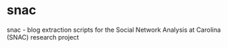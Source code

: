 # snac
snac - blog extraction scripts for the Social Network Analysis at Carolina (SNAC) research project
